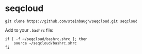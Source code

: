 # seqcloud

```{bash}
git clone https://github.com/steinbaugh/seqcloud.git seqcloud
```

Add to your `.bashrc` file:

```{bash}
if [ -f ~/seqcloud/bashrc.shrc ]; then
    source ~/seqcloud/bashrc.shrc
fi
```

